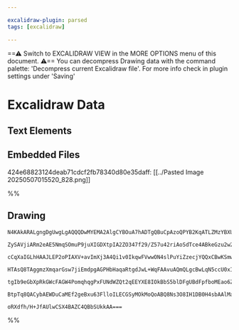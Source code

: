 ```yaml
---

excalidraw-plugin: parsed
tags: [excalidraw]

---
```

==⚠  Switch to EXCALIDRAW VIEW in the MORE OPTIONS menu of this document. ⚠== You can decompress Drawing data with the command palette: 'Decompress current Excalidraw file'. For more info check in plugin settings under 'Saving'


# Excalidraw Data

## Text Elements
## Embedded Files
424e68823124deab71cdcf2fb78340d80e35daff: [[../Pasted Image 20250507015520_828.png]]

%%
## Drawing
```compressed-json
N4KAkARALgngDgUwgLgAQQQDwMYEMA2AlgCYBOuA7hADTgQBuCpAzoQPYB2KqATLZMzYBXUtiRoIACyhQ4zZAHoFAc0JRJQgEYA6bGwC2CgF7N6hbEcK4OCtptbErHALRY8RMpWdx8Q1TdIEfARcZgRmBShcZQUebQAObQBmGjoghH0EDihmbgBtcDBQMBKIEm4IIgAZAHYARUwAazY4RoAJABYAQUJJADkAfQAVACsaqtSSyFhECsJ9aKR+Usxu

ZySAVjiARm2eAE5NmqSOmuP9juXIGDXtpIA2ZO347f29/Z57u42riAoSdTce4ABkeGzu2w2NXiF2O932v0kCEIymk3HiUO0Fw623uPA6Dw2HRev2symC3GBv2YUFIbEaCAAwmx8GxSBVadZmHBcIFspNSppcNhGso6UIOMRmaz2RJORxubyslABZAAGaEfD4ADKsApEkEHlVEBpdIZAHUAZJuHxCgJafSELqYPr0Ibyr9xaiOOFcmhtr8WsK1Dd/

cCqXaIGLhHAAJLEP2oPIAXV+avImXj3A4Qi1v0IkqwFVwwON4slPuYiZzecjYQQxCBwKSmw6+3u8V+jBY7C4aH2EamDCYrE4fU4Ym4NQH8SSh07kcIzAAIukoA3uGqCGFfpphJKAKLBTLZRMp35CODEXDrxv+mobYEdEHxWfbNu/IgcRrZ3P4T9sCKG5oFu+A7nWURQEIiYQIgkoFsoxoasEWYSB0+IIB28Q8EkewdMQISaDU2zYMQ2BqjwapEbO

HTAsQ8TAggmzXmqarGsw7jiEmdpgAGPHbHaqaRtgdJwL+WqFAAvuAQmQLgcBwLqN5ccU0xIpkFREKiKrLAwhAIBQABCwqiuWUosmyFQAMSsbZbG6dgIh8lAsbrvoupmkyFmyugVnbAg/n+QKECOaQzmuRkxkitGErmTKHLkAqPLOcFoXhW5ABimo6nqXEmiyHqFCFTnKhF7kOhaVo2g5JXZGVHmOs6rr5UaNVhaVbkAErCN6vrcHxpRpR1GQAPI8

tgIb9eGbXpRkGWcFAGW4PomqhqgPxFUNdWZQt2qEEYXE8IOkBbS5blDFgUBdFpfboMEao6ZttVnRkSmkFdYVsBQSK4HeqA1v+T3tdtGQHpKXSfd9IR/RAvJ0lQM3DfoEPw0M8B5WZwUcXSWoABpNokwI1MChzAp8IK0QupTYyy+AAJo2qC2jApCOGPri6GvDUulGGwBjcKpkD0AQQhccC2g1PctHPFJiMg/o3WxZWMGY7pYokHtB2M2rpAa+uYlo

BtpTq8QACybAEWDuCaMEf2geBxu63FlloILECGSyMOkMoQoABQ8Ns3O8IH1DB0H4sbAAlManUIMoua8hU3t+zhVK8Ekaep6HEfR7LQPOQ1DJjVAvbVn+unpstCCx4WuscIhruRlk1u29wtKi782BEAbqDtwgvwcFXbekB3kbCFAX5cX3eelHYIwINgOTaoPcDm5bg828BqD2/3RXCiXjBDHz+AC5GMx5WEwSL72xqOTSBho7MaAAwBQF29uu9Dvg

oRXdfh/H+JfAUlwCSX4BAZC4QBbSUkkAA===
```
%%